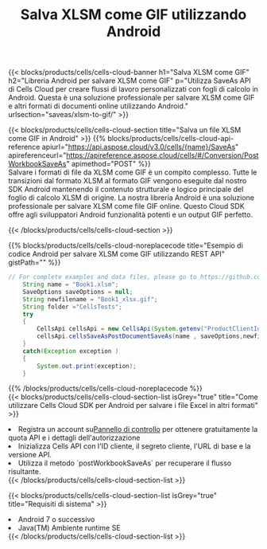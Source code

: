 ﻿---
title:  Salva XLSM come GIF utilizzando Android
description:  Utilizzando Aspose.Cells Cloud SDK per Android per salvare il file in formato XLSM come file in formato GIF.
kwords: Excel, Save XLSM as GIF, REST, Android
howto: How to save XLSM as GIF using Aspose.Cells Cloud Android library.
---
{{< blocks/products/cells/cells-cloud-banner h1="Salva XLSM come GIF" h2="Libreria Android per salvare XLSM come GIF" p="Utilizza SaveAs API di Cells Cloud per creare flussi di lavoro personalizzati con fogli di calcolo in Android. Questa è una soluzione professionale per salvare XLSM come GIF e altri formati di documenti online utilizzando Android." urlsection="saveas/xlsm-to-gif/" >}}

{{< blocks/products/cells/cells-cloud-section title="Salva un file XLSM come GIF in Android" >}}
{{% blocks/products/cells/cells-cloud-api-reference apiurl="https://api.aspose.cloud/v3.0/cells/{name}/SaveAs" apireferenceurl="https://apireference.aspose.cloud/cells/#/Conversion/PostWorkbookSaveAs" apimethod="POST" %}}
<br/>
Salvare i formati di file da XLSM come GIF è un compito complesso. Tutte le transizioni dal formato XLSM al formato GIF vengono eseguite dal nostro SDK Android mantenendo il contenuto strutturale e logico principale del foglio di calcolo XLSM di origine. La nostra libreria Android è una soluzione professionale per salvare XLSM come file GIF online. Questo Cloud SDK offre agli sviluppatori Android funzionalità potenti e un output GIF perfetto.

{{< /blocks/products/cells/cells-cloud-section >}}

{{% blocks/products/cells/cells-cloud-noreplacecode title="Esempio di codice Android per salvare XLSM come GIF utilizzando REST API" gistPath="" %}}
  
```java
// For complete examples and data files, please go to https://github.com/aspose-cells-cloud/aspose-cells-cloud-android/
    String name = "Book1.xlsm";
    SaveOptions saveOptions = null;
    String newfilename = "Book1_xlsx.gif";
    String folder ="CellsTests";
    try
    {
        CellsApi cellsApi = new CellsApi(System.getenv("ProductClientId"), System.getenv("ProductClientSecret"));
        cellsApi.cellsSaveAsPostDocumentSaveAs(name , saveOptions,newfilename,false,false,folder,null,null,null,true);                       
    }
    catch(Exception exception )
    {
        System.out.print(exception);
    }
```
  
{{% /blocks/products/cells/cells-cloud-noreplacecode %}}
<br/>
{{< blocks/products/cells/cells-cloud-section-list isGrey="true" title="Come utilizzare Cells Cloud SDK per Android per salvare i file Excel in altri formati" >}}
<li> Registra un account su<a href="https://dashboard.aspose.cloud/">Pannello di controllo</a> per ottenere gratuitamente la quota API e i dettagli dell'autorizzazione</li>
<li>Inizializza Cells API con l'ID cliente, il segreto cliente, l'URL di base e la versione API.</li>
<li>Utilizza il metodo `postWorkbookSaveAs` per recuperare il flusso risultante.</li>
{{< /blocks/products/cells/cells-cloud-section-list >}}

{{< blocks/products/cells/cells-cloud-section-list isGrey="true" title="Requisiti di sistema" >}}
<li>Android 7 o successivo</li>
<li>Java(TM) Ambiente runtime SE</li>
{{< /blocks/products/cells/cells-cloud-section-list >}}
